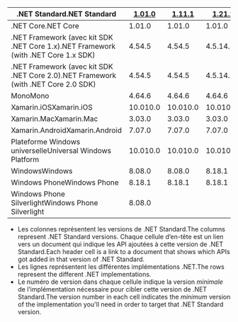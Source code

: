 | <span data-ttu-id="26ed2-101">.NET Standard</span><span class="sxs-lookup"><span data-stu-id="26ed2-101">.NET Standard</span></span>                             | <span data-ttu-id="26ed2-102">[1.0]</span><span class="sxs-lookup"><span data-stu-id="26ed2-102">[1.0]</span></span> | <span data-ttu-id="26ed2-103">[1.1]</span><span class="sxs-lookup"><span data-stu-id="26ed2-103">[1.1]</span></span>  | <span data-ttu-id="26ed2-104">[1.2]</span><span class="sxs-lookup"><span data-stu-id="26ed2-104">[1.2]</span></span> | <span data-ttu-id="26ed2-105">[1.3]</span><span class="sxs-lookup"><span data-stu-id="26ed2-105">[1.3]</span></span> | <span data-ttu-id="26ed2-106">[1.4]</span><span class="sxs-lookup"><span data-stu-id="26ed2-106">[1.4]</span></span> | <span data-ttu-id="26ed2-107">[1.5]</span><span class="sxs-lookup"><span data-stu-id="26ed2-107">[1.5]</span></span>      | <span data-ttu-id="26ed2-108">[1.6]</span><span class="sxs-lookup"><span data-stu-id="26ed2-108">[1.6]</span></span>      | <span data-ttu-id="26ed2-109">[2.0]</span><span class="sxs-lookup"><span data-stu-id="26ed2-109">[2.0]</span></span>      |
|-------------------------------------------|-------|--------|-------|-------|-------|------------|------------|------------|
| <span data-ttu-id="26ed2-110">.NET Core</span><span class="sxs-lookup"><span data-stu-id="26ed2-110">.NET Core</span></span>                                 | <span data-ttu-id="26ed2-111">1.0</span><span class="sxs-lookup"><span data-stu-id="26ed2-111">1.0</span></span>   | <span data-ttu-id="26ed2-112">1.0</span><span class="sxs-lookup"><span data-stu-id="26ed2-112">1.0</span></span>    | <span data-ttu-id="26ed2-113">1.0</span><span class="sxs-lookup"><span data-stu-id="26ed2-113">1.0</span></span>   | <span data-ttu-id="26ed2-114">1.0</span><span class="sxs-lookup"><span data-stu-id="26ed2-114">1.0</span></span>   | <span data-ttu-id="26ed2-115">1.0</span><span class="sxs-lookup"><span data-stu-id="26ed2-115">1.0</span></span>   | <span data-ttu-id="26ed2-116">1.0</span><span class="sxs-lookup"><span data-stu-id="26ed2-116">1.0</span></span>        | <span data-ttu-id="26ed2-117">1.0</span><span class="sxs-lookup"><span data-stu-id="26ed2-117">1.0</span></span>        | <span data-ttu-id="26ed2-118">2.0</span><span class="sxs-lookup"><span data-stu-id="26ed2-118">2.0</span></span>        |
| <span data-ttu-id="26ed2-119">.NET Framework (avec kit SDK .NET Core 1.x)</span><span class="sxs-lookup"><span data-stu-id="26ed2-119">.NET Framework (with .NET Core 1.x SDK)</span></span>   | <span data-ttu-id="26ed2-120">4.5</span><span class="sxs-lookup"><span data-stu-id="26ed2-120">4.5</span></span>   | <span data-ttu-id="26ed2-121">4.5</span><span class="sxs-lookup"><span data-stu-id="26ed2-121">4.5</span></span>    | <span data-ttu-id="26ed2-122">4.5.1</span><span class="sxs-lookup"><span data-stu-id="26ed2-122">4.5.1</span></span> | <span data-ttu-id="26ed2-123">4.6</span><span class="sxs-lookup"><span data-stu-id="26ed2-123">4.6</span></span>   | <span data-ttu-id="26ed2-124">4.6.1</span><span class="sxs-lookup"><span data-stu-id="26ed2-124">4.6.1</span></span> | <span data-ttu-id="26ed2-125">4.6.2</span><span class="sxs-lookup"><span data-stu-id="26ed2-125">4.6.2</span></span>      |            |            |
| <span data-ttu-id="26ed2-126">.NET Framework (avec kit SDK .NET Core 2.0)</span><span class="sxs-lookup"><span data-stu-id="26ed2-126">.NET Framework (with .NET Core 2.0 SDK)</span></span>   | <span data-ttu-id="26ed2-127">4.5</span><span class="sxs-lookup"><span data-stu-id="26ed2-127">4.5</span></span>   | <span data-ttu-id="26ed2-128">4.5</span><span class="sxs-lookup"><span data-stu-id="26ed2-128">4.5</span></span>    | <span data-ttu-id="26ed2-129">4.5.1</span><span class="sxs-lookup"><span data-stu-id="26ed2-129">4.5.1</span></span> | <span data-ttu-id="26ed2-130">4.6</span><span class="sxs-lookup"><span data-stu-id="26ed2-130">4.6</span></span>   | <span data-ttu-id="26ed2-131">4.6.1</span><span class="sxs-lookup"><span data-stu-id="26ed2-131">4.6.1</span></span> | <span data-ttu-id="26ed2-132">4.6.1</span><span class="sxs-lookup"><span data-stu-id="26ed2-132">4.6.1</span></span>      | <span data-ttu-id="26ed2-133">4.6.1</span><span class="sxs-lookup"><span data-stu-id="26ed2-133">4.6.1</span></span>      | <span data-ttu-id="26ed2-134">4.6.1</span><span class="sxs-lookup"><span data-stu-id="26ed2-134">4.6.1</span></span>      |
| <span data-ttu-id="26ed2-135">Mono</span><span class="sxs-lookup"><span data-stu-id="26ed2-135">Mono</span></span>                                      | <span data-ttu-id="26ed2-136">4.6</span><span class="sxs-lookup"><span data-stu-id="26ed2-136">4.6</span></span>   | <span data-ttu-id="26ed2-137">4.6</span><span class="sxs-lookup"><span data-stu-id="26ed2-137">4.6</span></span>    | <span data-ttu-id="26ed2-138">4.6</span><span class="sxs-lookup"><span data-stu-id="26ed2-138">4.6</span></span>   | <span data-ttu-id="26ed2-139">4.6</span><span class="sxs-lookup"><span data-stu-id="26ed2-139">4.6</span></span>   | <span data-ttu-id="26ed2-140">4.6</span><span class="sxs-lookup"><span data-stu-id="26ed2-140">4.6</span></span>   | <span data-ttu-id="26ed2-141">4.6</span><span class="sxs-lookup"><span data-stu-id="26ed2-141">4.6</span></span>        | <span data-ttu-id="26ed2-142">4.6</span><span class="sxs-lookup"><span data-stu-id="26ed2-142">4.6</span></span>        | <span data-ttu-id="26ed2-143">5,4</span><span class="sxs-lookup"><span data-stu-id="26ed2-143">5.4</span></span>        |
| <span data-ttu-id="26ed2-144">Xamarin.iOS</span><span class="sxs-lookup"><span data-stu-id="26ed2-144">Xamarin.iOS</span></span>                               | <span data-ttu-id="26ed2-145">10.0</span><span class="sxs-lookup"><span data-stu-id="26ed2-145">10.0</span></span>  | <span data-ttu-id="26ed2-146">10.0</span><span class="sxs-lookup"><span data-stu-id="26ed2-146">10.0</span></span>   | <span data-ttu-id="26ed2-147">10.0</span><span class="sxs-lookup"><span data-stu-id="26ed2-147">10.0</span></span>  | <span data-ttu-id="26ed2-148">10.0</span><span class="sxs-lookup"><span data-stu-id="26ed2-148">10.0</span></span>  | <span data-ttu-id="26ed2-149">10.0</span><span class="sxs-lookup"><span data-stu-id="26ed2-149">10.0</span></span>  | <span data-ttu-id="26ed2-150">10.0</span><span class="sxs-lookup"><span data-stu-id="26ed2-150">10.0</span></span>       | <span data-ttu-id="26ed2-151">10.0</span><span class="sxs-lookup"><span data-stu-id="26ed2-151">10.0</span></span>       | <span data-ttu-id="26ed2-152">10.14</span><span class="sxs-lookup"><span data-stu-id="26ed2-152">10.14</span></span>      |
| <span data-ttu-id="26ed2-153">Xamarin.Mac</span><span class="sxs-lookup"><span data-stu-id="26ed2-153">Xamarin.Mac</span></span>                               | <span data-ttu-id="26ed2-154">3.0</span><span class="sxs-lookup"><span data-stu-id="26ed2-154">3.0</span></span>   | <span data-ttu-id="26ed2-155">3.0</span><span class="sxs-lookup"><span data-stu-id="26ed2-155">3.0</span></span>    | <span data-ttu-id="26ed2-156">3.0</span><span class="sxs-lookup"><span data-stu-id="26ed2-156">3.0</span></span>   | <span data-ttu-id="26ed2-157">3.0</span><span class="sxs-lookup"><span data-stu-id="26ed2-157">3.0</span></span>   | <span data-ttu-id="26ed2-158">3.0</span><span class="sxs-lookup"><span data-stu-id="26ed2-158">3.0</span></span>   | <span data-ttu-id="26ed2-159">3.0</span><span class="sxs-lookup"><span data-stu-id="26ed2-159">3.0</span></span>        | <span data-ttu-id="26ed2-160">3.0</span><span class="sxs-lookup"><span data-stu-id="26ed2-160">3.0</span></span>        | <span data-ttu-id="26ed2-161">3.8</span><span class="sxs-lookup"><span data-stu-id="26ed2-161">3.8</span></span>        |
| <span data-ttu-id="26ed2-162">Xamarin.Android</span><span class="sxs-lookup"><span data-stu-id="26ed2-162">Xamarin.Android</span></span>                           | <span data-ttu-id="26ed2-163">7.0</span><span class="sxs-lookup"><span data-stu-id="26ed2-163">7.0</span></span>   | <span data-ttu-id="26ed2-164">7.0</span><span class="sxs-lookup"><span data-stu-id="26ed2-164">7.0</span></span>    | <span data-ttu-id="26ed2-165">7.0</span><span class="sxs-lookup"><span data-stu-id="26ed2-165">7.0</span></span>   | <span data-ttu-id="26ed2-166">7.0</span><span class="sxs-lookup"><span data-stu-id="26ed2-166">7.0</span></span>   | <span data-ttu-id="26ed2-167">7.0</span><span class="sxs-lookup"><span data-stu-id="26ed2-167">7.0</span></span>   | <span data-ttu-id="26ed2-168">7.0</span><span class="sxs-lookup"><span data-stu-id="26ed2-168">7.0</span></span>        | <span data-ttu-id="26ed2-169">7.0</span><span class="sxs-lookup"><span data-stu-id="26ed2-169">7.0</span></span>        | <span data-ttu-id="26ed2-170">8.0</span><span class="sxs-lookup"><span data-stu-id="26ed2-170">8.0</span></span>        |
| <span data-ttu-id="26ed2-171">Plateforme Windows universelle</span><span class="sxs-lookup"><span data-stu-id="26ed2-171">Universal Windows Platform</span></span>                | <span data-ttu-id="26ed2-172">10.0</span><span class="sxs-lookup"><span data-stu-id="26ed2-172">10.0</span></span>  | <span data-ttu-id="26ed2-173">10.0</span><span class="sxs-lookup"><span data-stu-id="26ed2-173">10.0</span></span>   | <span data-ttu-id="26ed2-174">10.0</span><span class="sxs-lookup"><span data-stu-id="26ed2-174">10.0</span></span>  | <span data-ttu-id="26ed2-175">10.0</span><span class="sxs-lookup"><span data-stu-id="26ed2-175">10.0</span></span>  | <span data-ttu-id="26ed2-176">10.0</span><span class="sxs-lookup"><span data-stu-id="26ed2-176">10.0</span></span>  | <span data-ttu-id="26ed2-177">10.0.16299</span><span class="sxs-lookup"><span data-stu-id="26ed2-177">10.0.16299</span></span> | <span data-ttu-id="26ed2-178">10.0.16299</span><span class="sxs-lookup"><span data-stu-id="26ed2-178">10.0.16299</span></span> | <span data-ttu-id="26ed2-179">10.0.16299</span><span class="sxs-lookup"><span data-stu-id="26ed2-179">10.0.16299</span></span> |
| <span data-ttu-id="26ed2-180">Windows</span><span class="sxs-lookup"><span data-stu-id="26ed2-180">Windows</span></span>                                   | <span data-ttu-id="26ed2-181">8.0</span><span class="sxs-lookup"><span data-stu-id="26ed2-181">8.0</span></span>   | <span data-ttu-id="26ed2-182">8.0</span><span class="sxs-lookup"><span data-stu-id="26ed2-182">8.0</span></span>    | <span data-ttu-id="26ed2-183">8.1</span><span class="sxs-lookup"><span data-stu-id="26ed2-183">8.1</span></span>   |       |       |            |            |            |
| <span data-ttu-id="26ed2-184">Windows Phone</span><span class="sxs-lookup"><span data-stu-id="26ed2-184">Windows Phone</span></span>                             | <span data-ttu-id="26ed2-185">8.1</span><span class="sxs-lookup"><span data-stu-id="26ed2-185">8.1</span></span>   | <span data-ttu-id="26ed2-186">8.1</span><span class="sxs-lookup"><span data-stu-id="26ed2-186">8.1</span></span>    | <span data-ttu-id="26ed2-187">8.1</span><span class="sxs-lookup"><span data-stu-id="26ed2-187">8.1</span></span>   |       |       |            |            |            |
| <span data-ttu-id="26ed2-188">Windows Phone Silverlight</span><span class="sxs-lookup"><span data-stu-id="26ed2-188">Windows Phone Silverlight</span></span>                 | <span data-ttu-id="26ed2-189">8.0</span><span class="sxs-lookup"><span data-stu-id="26ed2-189">8.0</span></span>   |        |       |       |       |            |            |            |

- <span data-ttu-id="26ed2-190">Les colonnes représentent les versions de .NET Standard.</span><span class="sxs-lookup"><span data-stu-id="26ed2-190">The columns represent .NET Standard versions.</span></span> <span data-ttu-id="26ed2-191">Chaque cellule d’en-tête est un lien vers un document qui indique les API ajoutées à cette version de .NET Standard.</span><span class="sxs-lookup"><span data-stu-id="26ed2-191">Each header cell is a link to a document that shows which APIs got added in that version of .NET Standard.</span></span>
- <span data-ttu-id="26ed2-192">Les lignes représentent les différentes implémentations .NET.</span><span class="sxs-lookup"><span data-stu-id="26ed2-192">The rows represent the different .NET implementations.</span></span>
- <span data-ttu-id="26ed2-193">Le numéro de version dans chaque cellule indique la version *minimale* de l’implémentation nécessaire pour cibler cette version de .NET Standard.</span><span class="sxs-lookup"><span data-stu-id="26ed2-193">The version number in each cell indicates the *minimum* version of the implementation you'll need in order to target that .NET Standard version.</span></span>

[1.0]: https://github.com/dotnet/standard/blob/master/docs/versions/netstandard1.0.md
[1.1]: https://github.com/dotnet/standard/blob/master/docs/versions/netstandard1.1.md
[1.2]: https://github.com/dotnet/standard/blob/master/docs/versions/netstandard1.2.md
[1.3]: https://github.com/dotnet/standard/blob/master/docs/versions/netstandard1.3.md
[1.4]: https://github.com/dotnet/standard/blob/master/docs/versions/netstandard1.4.md
[1.5]: https://github.com/dotnet/standard/blob/master/docs/versions/netstandard1.5.md
[1.6]: https://github.com/dotnet/standard/blob/master/docs/versions/netstandard1.6.md
[2.0]: https://github.com/dotnet/standard/blob/master/docs/versions/netstandard2.0.md
